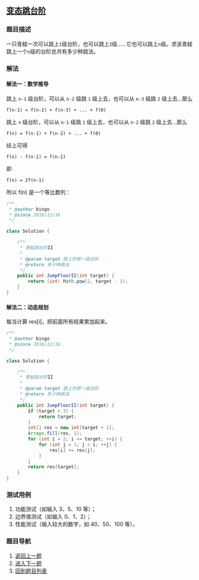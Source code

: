 ## [变态跳台阶](https://www.nowcoder.com/practice/22243d016f6b47f2a6928b4313c85387?tpId=13&tqId=11162&tPage=1&rp=1&ru=/ta/coding-interviews&qru=/ta/coding-interviews/question-ranking)

### 题目描述
一只青蛙一次可以跳上`1`级台阶，也可以跳上`2`级……它也可以跳上`n`级。求该青蛙跳上一个`n`级的台阶总共有多少种跳法。

### 解法
#### 解法一：数学推导
跳上 `n-1` 级台阶，可以从 `n-2` 级跳 `1` 级上去，也可以从 `n-3` 级跳 `2` 级上去...那么
```
f(n-1) = f(n-2) + f(n-3) + ... + f(0)
```

跳上 `n` 级台阶，可以从 `n-1` 级跳 `1` 级上去，也可以从 `n-2` 级跳 `2` 级上去...那么
```
f(n) = f(n-1) + f(n-2) + ... + f(0)
```

综上可得

```
f(n) - f(n-1) = f(n-1)
```

即
```
f(n) = 2f(n-1)
```

所以 f(n) 是一个等比数列：

```java
/**
 * @author bingo
 * @since 2018/12/16
 */

class Solution {

    /**
     * 青蛙跳台阶II
     *
     * @param target 跳上的那一级台阶
     * @return 多少种跳法
     */
    public int JumpFloorII(int target) {
        return (int) Math.pow(2, target - 1);
    }
}
```

#### 解法二：动态规划
每当计算 res[i]，把前面所有结果累加起来。

```java
/**
 * @author bingo
 * @since 2018/12/16
 */

class Solution {

    /**
     * 青蛙跳台阶II
     *
     * @param target 跳上的那一级台阶
     * @return 多少种跳法
     */
    public int JumpFloorII(int target) {
        if (target < 3) {
            return target;
        }
        int[] res = new int[target + 1];
        Arrays.fill(res, 1);
        for (int i = 2; i <= target; ++i) {
            for (int j = 1; j < i; ++j) {
                res[i] += res[j];
            }
        }
        return res[target];
    }
}
```

### 测试用例
1. 功能测试（如输入 3、5、10 等）；
2. 边界值测试（如输入 0、1、2）；
3. 性能测试（输入较大的数字，如 40、50、100 等）。

### 题目导航
1. [返回上一题](/solution/剑指Offer/10_02_JumpFloor/README.md)
2. [进入下一题](/solution/剑指Offer/10_04_RectCover/README.md)
3. [回到题目列表](../README.md)